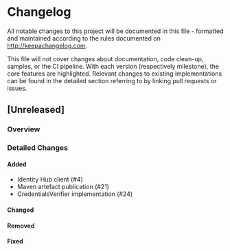 # Changelog

All notable changes to this project will be documented in this file - formatted and maintained according to the rules
documented on <http://keepachangelog.com>.

This file will not cover changes about documentation, code clean-up, samples, or the CI pipeline. With each version
(respectively milestone), the core features are highlighted. Relevant changes to existing implementations can be found
in the detailed section referring to by linking pull requests or issues.

## [Unreleased]

### Overview

### Detailed Changes

#### Added
- Identity Hub client (#4)
- Maven artefact publication (#21) 
- CredentialsVerifier implementation (#24)

#### Changed

#### Removed

#### Fixed
